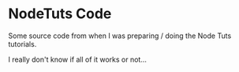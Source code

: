 # NodeTuts Code

Some source code from when I was preparing / doing the Node Tuts tutorials.

I really don't know if all of it works or not...


